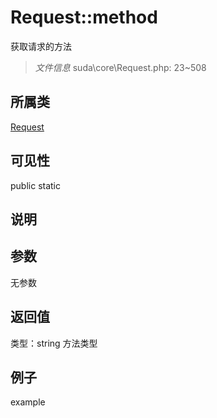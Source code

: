 # Request::method
获取请求的方法
> *文件信息* suda\core\Request.php: 23~508
## 所属类 

[Request](../Request.md)

## 可见性

  public  static
## 说明



## 参数

无参数

## 返回值
类型：string
 方法类型

## 例子

example